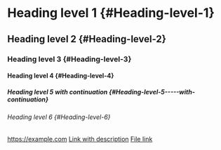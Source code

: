 # Heading level 1 {#Heading-level-1}

## Heading level 2 {#Heading-level-2}

### Heading level 3 {#Heading-level-3}

#### Heading level 4 {#Heading-level-4}

##### Heading level 5 with continuation {#Heading-level-5-----with-continuation}

###### Heading level 6 {#Heading-level-6}

<https://example.com> [Link with description](https://example.com) [File
link](LICENSE)
